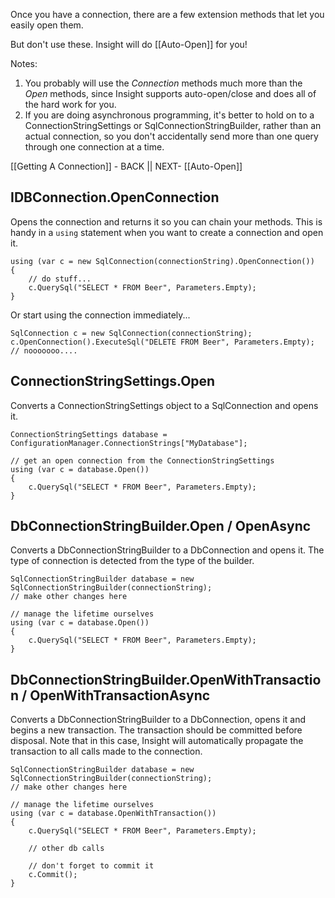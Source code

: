 Once you have a connection, there are a few extension methods that let you easily open them.

But don't use these. Insight will do [[Auto-Open]] for you!

Notes:

1. You probably will use the *Connection* methods much more than the *Open* methods, since Insight supports auto-open/close and does all of the hard work for you.
1. If you are doing asynchronous programming, it's better to hold on to a ConnectionStringSettings or SqlConnectionStringBuilder, rather than an actual connection, so you don't accidentally send more than one query through one connection at a time.

[[Getting A Connection]] - BACK || NEXT- [[Auto-Open]]

## IDBConnection.OpenConnection ##
Opens the connection and returns it so you can chain your methods.
This is handy in a `using` statement when you want to create a connection and open it.

	using (var c = new SqlConnection(connectionString).OpenConnection())
	{
		// do stuff...
		c.QuerySql("SELECT * FROM Beer", Parameters.Empty);
	}

Or start using the connection immediately...

	SqlConnection c = new SqlConnection(connectionString);
	c.OpenConnection().ExecuteSql("DELETE FROM Beer", Parameters.Empty); // nooooooo....

## ConnectionStringSettings.Open ##
Converts a ConnectionStringSettings object to a SqlConnection and opens it.

	ConnectionStringSettings database = ConfigurationManager.ConnectionStrings["MyDatabase"];

	// get an open connection from the ConnectionStringSettings
	using (var c = database.Open())
	{
		c.QuerySql("SELECT * FROM Beer", Parameters.Empty);
	}

## DbConnectionStringBuilder.Open / OpenAsync ##
Converts a DbConnectionStringBuilder to a DbConnection and opens it. The type of connection is detected from the type of the builder.

	SqlConnectionStringBuilder database = new SqlConnectionStringBuilder(connectionString);
	// make other changes here

	// manage the lifetime ourselves
	using (var c = database.Open())
	{
		c.QuerySql("SELECT * FROM Beer", Parameters.Empty);
	}

## DbConnectionStringBuilder.OpenWithTransaction / OpenWithTransactionAsync ##
Converts a DbConnectionStringBuilder to a DbConnection, opens it and begins a new transaction. The transaction should be committed before disposal. Note that in this case, Insight will automatically propagate the transaction to all calls made to the connection.

	SqlConnectionStringBuilder database = new SqlConnectionStringBuilder(connectionString);
	// make other changes here

	// manage the lifetime ourselves
	using (var c = database.OpenWithTransaction())
	{
		c.QuerySql("SELECT * FROM Beer", Parameters.Empty);

		// other db calls

		// don't forget to commit it
		c.Commit();
	}
